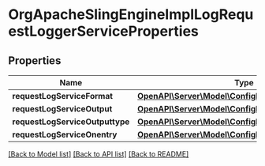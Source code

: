 # OrgApacheSlingEngineImplLogRequestLoggerServiceProperties

## Properties
Name | Type | Description | Notes
------------ | ------------- | ------------- | -------------
**requestLogServiceFormat** | [**OpenAPI\Server\Model\ConfigNodePropertyString**](ConfigNodePropertyString.md) |  | [optional] 
**requestLogServiceOutput** | [**OpenAPI\Server\Model\ConfigNodePropertyString**](ConfigNodePropertyString.md) |  | [optional] 
**requestLogServiceOutputtype** | [**OpenAPI\Server\Model\ConfigNodePropertyDropDown**](ConfigNodePropertyDropDown.md) |  | [optional] 
**requestLogServiceOnentry** | [**OpenAPI\Server\Model\ConfigNodePropertyBoolean**](ConfigNodePropertyBoolean.md) |  | [optional] 

[[Back to Model list]](../README.md#documentation-for-models) [[Back to API list]](../README.md#documentation-for-api-endpoints) [[Back to README]](../README.md)


